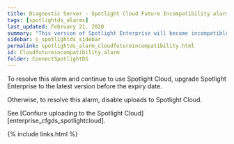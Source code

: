 ```yaml
---
title: ﻿Diagnostic Server - Spotlight Cloud Future Incompatibility alarm
tags: [spotlightds_alarms]
last_updated: February 21, 2020
summary: "This version of Spotlight Enterprise will become incompatible with Spotlight Cloud."
sidebar: c_spotlightds_sidebar
permalink: spotlightds_alarm_cloudfutureincompatibility.html
id: Cloudfutureincompatibility.alarm
folder: ConnectSpotlightDS
---
```



To resolve this alarm and continue to use Spotlight Cloud, upgrade Spotlight Enterprise to the latest version before the expiry date.

Otherwise, to resolve this alarm, disable uploads to Spotlight Cloud. 

See [Confiure uploading to the Spotlight Cloud][enterprise_cfgds_spotlightcloud].

{% include links.html %}
